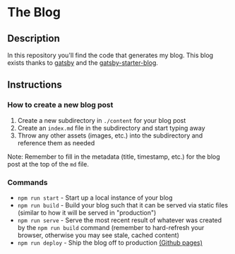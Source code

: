 # The Blog

## Description

In this repository you'll find the code that generates my blog. This blog exists
thanks to [gatsby](https://www.gatsbyjs.org/) and the
[gatsby-starter-blog](https://www.gatsbyjs.org/starters/gatsbyjs/gatsby-starter-blog/).

## Instructions

### How to create a new blog post

1. Create a new subdirectory in `./content` for your blog post
2. Create an `index.md` file in the subdirectory and start typing away
3. Throw any other assets (images, etc.) into the subdirectory and reference them
   as needed

Note: Remember to fill in the metadata (title, timestamp, etc.) for the blog
post at the top of the `md` file.
 
### Commands

* `npm run start` - Start up a local instance of your blog
* `npm run build` - Build your blog such that it can be served via static files
  (similar to how it will be served in "production")
* `npm run serve` - Serve the most recent result of whatever was created by the
  `npm run build` command (remember to hard-refresh your browser, otherwise you
  may see stale, cached content)
* `npm run deploy` - Ship the blog off to production [(Github
  pages)](https://sirrah23.github.i)